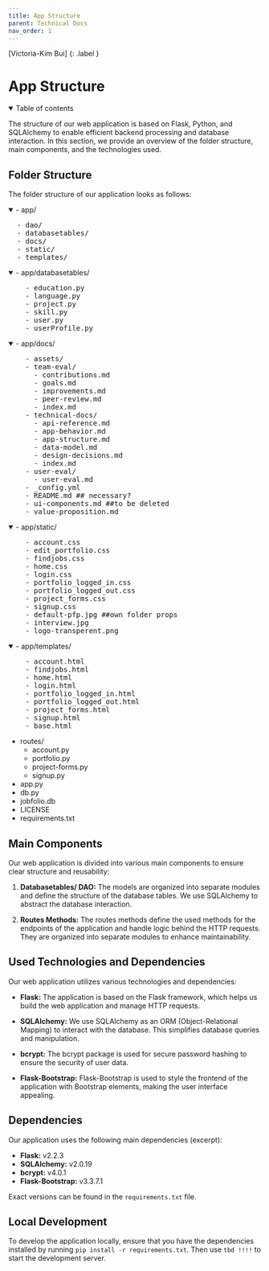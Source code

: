 ```yaml
---
title: App Structure
parent: Technical Docs
nav_order: 1
---
```


[Victoria-Kim Bui]
{: .label }

# App Structure

<details open markdown="block">
  <summary>
    Table of contents
  </summary>
</details>

The structure of our web application is based on Flask, Python, and SQLAlchemy to enable efficient backend processing and database interaction. In this section, we provide an overview of the folder structure, main components, and the technologies used.

## Folder Structure

The folder structure of our application looks as follows:

<details open markdown="block">
<summary>- app/</summary>
<pre>
  - dao/
  - databasetables/
  - docs/
  - static/
  - templates/
</pre>
</details>

<details open markdown="block">
<summary>- app/databasetables/</summary>
<pre>
    - education.py
    - language.py
    - project.py
    - skill.py
    - user.py
    - userProfile.py
</pre>
</details>

<details open markdown="block">
<summary>- app/docs/</summary>
<pre>
    - assets/
    - team-eval/
      - contributions.md
      - goals.md
      - improvements.md
      - peer-review.md
      - index.md
    - technical-docs/
      - api-reference.md
      - app-behavior.md
      - app-structure.md
      - data-model.md
      - design-decisions.md
      - index.md
    - user-eval/
      - user-eval.md
    - _config.yml
    - README.md ## necessary?
    - ui-components.md ##to be deleted
    - value-proposition.md
</pre>
</details>

<details open markdown="block">
<summary>- app/static/</summary>
<pre>
    - account.css
    - edit_portfolio.css
    - findjobs.css
    - home.css
    - login.css
    - portfolio_logged_in.css
    - portfolio_logged_out.css
    - project_forms.css
    - signup.css
    - default-pfp.jpg ##own folder props
    - interview.jpg
    - logo-transperent.png
</pre>
</details>

<details open markdown="block">
<summary>- app/templates/</summary>
<pre>
    - account.html
    - findjobs.html
    - home.html
    - login.html
    - portfolio_logged_in.html
    - portfolio_logged_out.html
    - project_forms.html
    - signup.html
    - base.html
</pre>
</details>

- routes/
  - account.py
  - portfolio.py
  - project-forms.py
  - signup.py
- app.py
- db.py
- jobfolio.db
- LICENSE
- requirements.txt

</details>

## Main Components

Our web application is divided into various main components to ensure clear structure and reusability:

1. **Databasetables/ DAO:** The models are organized into separate modules and define the structure of the database tables. We use SQLAlchemy to abstract the database interaction.

2. **Routes Methods:** The routes methods define the used methods for the endpoints of the application and handle logic behind the HTTP requests. They are organized into separate modules to enhance maintainability.

## Used Technologies and Dependencies

Our web application utilizes various technologies and dependencies:

- **Flask:** The application is based on the Flask framework, which helps us build the web application and manage HTTP requests.

- **SQLAlchemy:** We use SQLAlchemy as an ORM (Object-Relational Mapping) to interact with the database. This simplifies database queries and manipulation.

- **bcrypt:** The bcrypt package is used for secure password hashing to ensure the security of user data.

- **Flask-Bootstrap:** Flask-Bootstrap is used to style the frontend of the application with Bootstrap elements, making the user interface appealing.

## Dependencies

Our application uses the following main dependencies (excerpt):

- **Flask:** v2.2.3
- **SQLAlchemy:** v2.0.19
- **bcrypt:** v4.0.1
- **Flask-Bootstrap:** v3.3.7.1

Exact versions can be found in the `requirements.txt` file.

## Local Development

To develop the application locally, ensure that you have the dependencies installed by running `pip install -r requirements.txt`. Then use `tbd !!!!` to start the development server.
